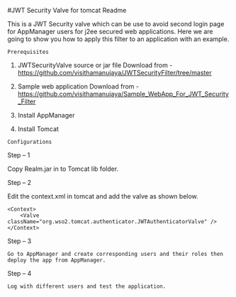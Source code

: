 #JWT Security Valve for tomcat Readme


This is a JWT Security valve which can be use to avoid second login page for AppManager users for j2ee secured web applications.
Here we are going to show you how to apply this filter to an application with an example.
```
Prerequisites 
```

1. JWTSecurityValve source or jar file
Download from - https://github.com/visithamanujaya/JWTSecurityFilter/tree/master

2. Sample web application 
Download from - https://github.com/visithamanujaya/Sample_WebApp_For_JWT_Security_Filter

3. Install AppManager

4. Install Tomcat
```
Configurations
```
Step – 1	

Copy Realm.jar in to Tomcat lib folder.

Step – 2
	
Edit the context.xml in tomcat and add the valve as shown below.
```
<Context>
    <Valve className="org.wso2.tomcat.authenticator.JWTAuthenticatorValve" />
</Context>
```
Step – 3

	Go to AppManager and create corresponding users and their roles then deploy the app from AppManager.

Step – 4

	Log with different users and test the application.
